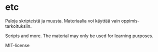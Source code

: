 # etc

Paloja skripteistä ja muusta. Materiaalia voi käyttää vain oppimis-tarkoituksiin.

Scripts and more. The material may only be used for learning purposes. 

MIT-license
